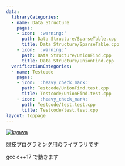 ```yaml
---
data:
  libraryCategories:
  - name: Data Structure
    pages:
    - icon: ':warning:'
      path: Data Structure/SparseTable.cpp
      title: Data Structure/SparseTable.cpp
    - icon: ':warning:'
      path: Data Structure/UnionFind.cpp
      title: Data Structure/UnionFind.cpp
  verificationCategories:
  - name: Testcode
    pages:
    - icon: ':heavy_check_mark:'
      path: Testcode/UnionFind.test.cpp
      title: Testcode/UnionFind.test.cpp
    - icon: ':heavy_check_mark:'
      path: Testcode/test.test.cpp
      title: Testcode/test.test.cpp
layout: toppage
---
```

[![kyawa](https://img.shields.io/endpoint?url=https%3A%2F%2Fatcoder-badges.now.sh%2Fapi%2Fatcoder%2Fjson%2Fkyawa)](https://atcoder.jp/users/kyawa)

競技プログラミング用のライブラリです

gcc c++17 で動きます
